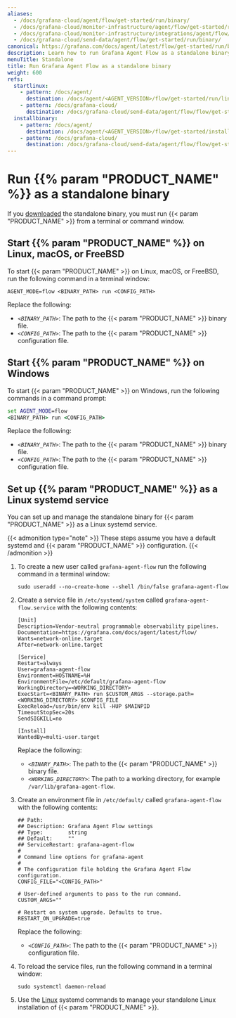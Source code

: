 ```yaml
---
aliases:
  - /docs/grafana-cloud/agent/flow/get-started/run/binary/
  - /docs/grafana-cloud/monitor-infrastructure/agent/flow/get-started/run/binary/
  - /docs/grafana-cloud/monitor-infrastructure/integrations/agent/flow/get-started/run/binary/
  - /docs/grafana-cloud/send-data/agent/flow/get-started/run/binary/
canonical: https://grafana.com/docs/agent/latest/flow/get-started/run/binary/
description: Learn how to run Grafana Agent Flow as a standalone binary
menuTitle: Standalone
title: Run Grafana Agent Flow as a standalone binary
weight: 600
refs:
  startlinux:
    - pattern: /docs/agent/
      destination: /docs/agent/<AGENT_VERSION>/flow/get-started/run/linux/
    - pattern: /docs/grafana-cloud/
      destination: /docs/grafana-cloud/send-data/agent/flow/flow/get-started/run/linux/
  installbinary:
    - pattern: /docs/agent/
      destination: /docs/agent/<AGENT_VERSION>/flow/get-started/install/binary/
    - pattern: /docs/grafana-cloud/
      destination: /docs/grafana-cloud/send-data/agent/flow/flow/get-started/install/binary/
---
```


# Run {{% param "PRODUCT_NAME" %}} as a standalone binary

If you [downloaded](ref:installbinary) the standalone binary, you must run {{< param "PRODUCT_NAME" >}} from a terminal or command window.

## Start {{% param "PRODUCT_NAME" %}} on Linux, macOS, or FreeBSD

To start {{< param "PRODUCT_NAME" >}} on Linux, macOS, or FreeBSD, run the following command in a terminal window:

```shell
AGENT_MODE=flow <BINARY_PATH> run <CONFIG_PATH>
```

Replace the following:

- _`<BINARY_PATH>`_: The path to the {{< param "PRODUCT_NAME" >}} binary file.
- _`<CONFIG_PATH>`_: The path to the {{< param "PRODUCT_NAME" >}} configuration file.

## Start {{% param "PRODUCT_NAME" %}} on Windows

To start {{< param "PRODUCT_NAME" >}} on Windows, run the following commands in a command prompt:

```cmd
set AGENT_MODE=flow
<BINARY_PATH> run <CONFIG_PATH>
```

Replace the following:

- _`<BINARY_PATH>`_: The path to the {{< param "PRODUCT_NAME" >}} binary file.
- _`<CONFIG_PATH>`_: The path to the {{< param "PRODUCT_NAME" >}} configuration file.

## Set up {{% param "PRODUCT_NAME" %}} as a Linux systemd service

You can set up and manage the standalone binary for {{< param "PRODUCT_NAME" >}} as a Linux systemd service.

{{< admonition type="note" >}}
These steps assume you have a default systemd and {{< param "PRODUCT_NAME" >}} configuration.
{{< /admonition >}}

1. To create a new user called `grafana-agent-flow` run the following command in a terminal window:

   ```shell
   sudo useradd --no-create-home --shell /bin/false grafana-agent-flow
   ```

1. Create a service file in `/etc/systemd/system` called `grafana-agent-flow.service` with the following contents:

   ```systemd
   [Unit]
   Description=Vendor-neutral programmable observability pipelines.
   Documentation=https://grafana.com/docs/agent/latest/flow/
   Wants=network-online.target
   After=network-online.target

   [Service]
   Restart=always
   User=grafana-agent-flow
   Environment=HOSTNAME=%H
   EnvironmentFile=/etc/default/grafana-agent-flow
   WorkingDirectory=<WORKING_DIRECTORY>
   ExecStart=<BINARY_PATH> run $CUSTOM_ARGS --storage.path=<WORKING_DIRECTORY> $CONFIG_FILE
   ExecReload=/usr/bin/env kill -HUP $MAINPID
   TimeoutStopSec=20s
   SendSIGKILL=no

   [Install]
   WantedBy=multi-user.target
   ```

   Replace the following:

   - _`<BINARY_PATH>`_: The path to the {{< param "PRODUCT_NAME" >}} binary file.
   - _`<WORKING_DIRECTORY>`_: The path to a working directory, for example `/var/lib/grafana-agent-flow`.

1. Create an environment file in `/etc/default/` called `grafana-agent-flow` with the following contents:

   ```shell
   ## Path:
   ## Description: Grafana Agent Flow settings
   ## Type:        string
   ## Default:     ""
   ## ServiceRestart: grafana-agent-flow
   #
   # Command line options for grafana-agent
   #
   # The configuration file holding the Grafana Agent Flow configuration.
   CONFIG_FILE="<CONFIG_PATH>"

   # User-defined arguments to pass to the run command.
   CUSTOM_ARGS=""

   # Restart on system upgrade. Defaults to true.
   RESTART_ON_UPGRADE=true
   ```

   Replace the following:

   - _`<CONFIG_PATH>`_: The path to the {{< param "PRODUCT_NAME" >}} configuration file.

1. To reload the service files, run the following command in a terminal window:

   ```shell
   sudo systemctl daemon-reload
   ```

1. Use the [Linux](ref:startlinux) systemd commands to manage your standalone Linux installation of {{< param "PRODUCT_NAME" >}}.
